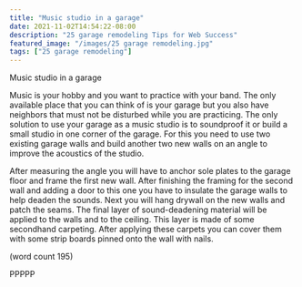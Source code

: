 ```yaml
---
title: "Music studio in a garage"
date: 2021-11-02T14:54:22-08:00
description: "25 garage remodeling Tips for Web Success"
featured_image: "/images/25 garage remodeling.jpg"
tags: ["25 garage remodeling"]
---
```


Music studio in a garage


Music is your hobby and you want to practice with your band. 
The only available place that you can think of is your garage but you 
also have neighbors that must not be disturbed while you are 
practicing. The only solution to use your garage as a music 
studio is to soundproof it or build a small studio in one corner of 
the garage. For this you need to use two existing garage walls 
and build another two new walls on an angle to improve the 
acoustics of the studio. 

After measuring the angle you will have to anchor sole plates to 
the garage floor and frame the first new wall. After finishing the 
framing for the second wall and adding a door to this one you 
have to insulate the garage walls to help deaden the sounds. Next 
you will hang drywall on the new walls and patch the seams. The 
final layer of sound-deadening material will be applied to the 
walls and to the ceiling. This layer is made of some secondhand 
carpeting. After applying these carpets you can cover them with 
some strip boards pinned onto the wall with nails.

(word count 195)

PPPPP


